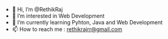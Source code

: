 - 👋 Hi, I’m @RethikRaj
- 👀 I’m interested in Web Development
- 🌱 I’m currently learning Pyhton, Java and Web Development
- 📫 How to reach me : rethikrajrr@gmail.com


